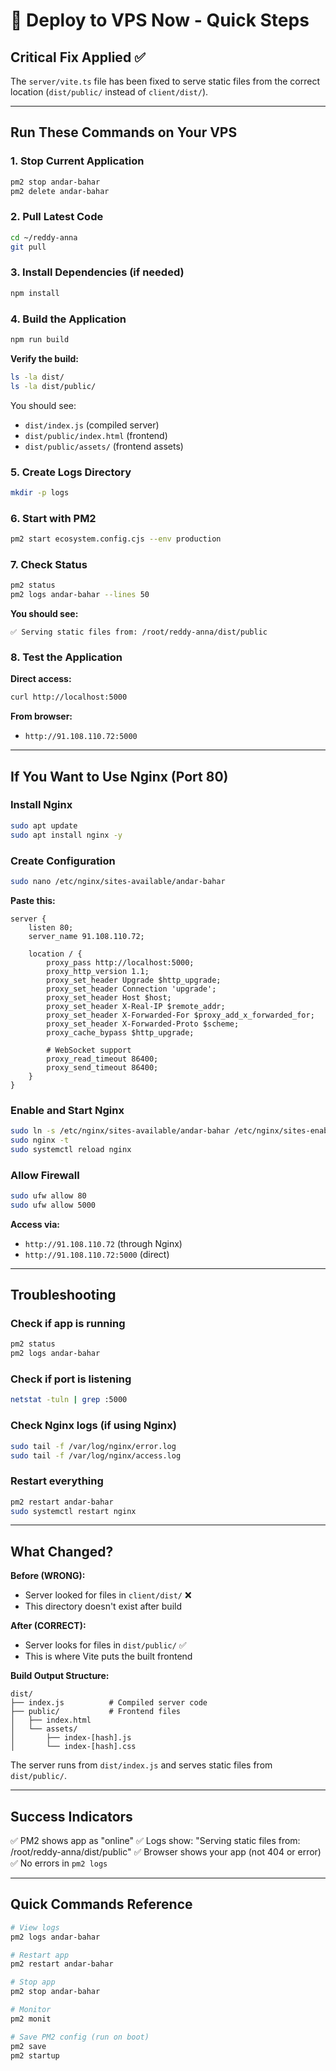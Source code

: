 # 🚀 Deploy to VPS Now - Quick Steps

## Critical Fix Applied ✅

The `server/vite.ts` file has been fixed to serve static files from the correct location (`dist/public/` instead of `client/dist/`).

---

## Run These Commands on Your VPS

### 1. Stop Current Application
```bash
pm2 stop andar-bahar
pm2 delete andar-bahar
```

### 2. Pull Latest Code
```bash
cd ~/reddy-anna
git pull
```

### 3. Install Dependencies (if needed)
```bash
npm install
```

### 4. Build the Application
```bash
npm run build
```

**Verify the build:**
```bash
ls -la dist/
ls -la dist/public/
```

You should see:
- `dist/index.js` (compiled server)
- `dist/public/index.html` (frontend)
- `dist/public/assets/` (frontend assets)

### 5. Create Logs Directory
```bash
mkdir -p logs
```

### 6. Start with PM2
```bash
pm2 start ecosystem.config.cjs --env production
```

### 7. Check Status
```bash
pm2 status
pm2 logs andar-bahar --lines 50
```

**You should see:**
```
✅ Serving static files from: /root/reddy-anna/dist/public
```

### 8. Test the Application

**Direct access:**
```bash
curl http://localhost:5000
```

**From browser:**
- `http://91.108.110.72:5000`

---

## If You Want to Use Nginx (Port 80)

### Install Nginx
```bash
sudo apt update
sudo apt install nginx -y
```

### Create Configuration
```bash
sudo nano /etc/nginx/sites-available/andar-bahar
```

**Paste this:**
```nginx
server {
    listen 80;
    server_name 91.108.110.72;

    location / {
        proxy_pass http://localhost:5000;
        proxy_http_version 1.1;
        proxy_set_header Upgrade $http_upgrade;
        proxy_set_header Connection 'upgrade';
        proxy_set_header Host $host;
        proxy_set_header X-Real-IP $remote_addr;
        proxy_set_header X-Forwarded-For $proxy_add_x_forwarded_for;
        proxy_set_header X-Forwarded-Proto $scheme;
        proxy_cache_bypass $http_upgrade;
        
        # WebSocket support
        proxy_read_timeout 86400;
        proxy_send_timeout 86400;
    }
}
```

### Enable and Start Nginx
```bash
sudo ln -s /etc/nginx/sites-available/andar-bahar /etc/nginx/sites-enabled/
sudo nginx -t
sudo systemctl reload nginx
```

### Allow Firewall
```bash
sudo ufw allow 80
sudo ufw allow 5000
```

**Access via:**
- `http://91.108.110.72` (through Nginx)
- `http://91.108.110.72:5000` (direct)

---

## Troubleshooting

### Check if app is running
```bash
pm2 status
pm2 logs andar-bahar
```

### Check if port is listening
```bash
netstat -tuln | grep :5000
```

### Check Nginx logs (if using Nginx)
```bash
sudo tail -f /var/log/nginx/error.log
sudo tail -f /var/log/nginx/access.log
```

### Restart everything
```bash
pm2 restart andar-bahar
sudo systemctl restart nginx
```

---

## What Changed?

**Before (WRONG):**
- Server looked for files in `client/dist/` ❌
- This directory doesn't exist after build

**After (CORRECT):**
- Server looks for files in `dist/public/` ✅
- This is where Vite puts the built frontend

**Build Output Structure:**
```
dist/
├── index.js          # Compiled server code
├── public/           # Frontend files
│   ├── index.html
│   └── assets/
│       ├── index-[hash].js
│       └── index-[hash].css
```

The server runs from `dist/index.js` and serves static files from `dist/public/`.

---

## Success Indicators

✅ PM2 shows app as "online"
✅ Logs show: "Serving static files from: /root/reddy-anna/dist/public"
✅ Browser shows your app (not 404 or error)
✅ No errors in `pm2 logs`

---

## Quick Commands Reference

```bash
# View logs
pm2 logs andar-bahar

# Restart app
pm2 restart andar-bahar

# Stop app
pm2 stop andar-bahar

# Monitor
pm2 monit

# Save PM2 config (run on boot)
pm2 save
pm2 startup
```

